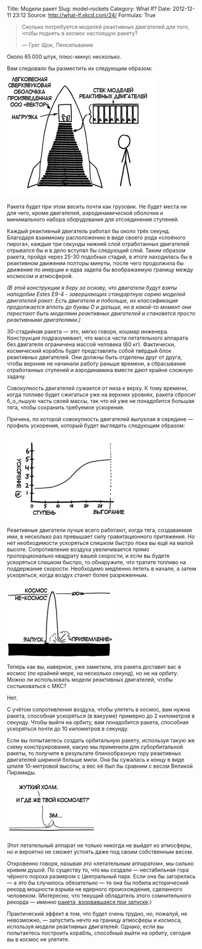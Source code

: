 Title: Модели ракет
Slug: model-rockets
Category: What If?
Date: 2012-12-11 23:12
Source: http://what-if.xkcd.com/24/
Formulas: True

> Сколько потребуется моделей реактивных двигателей для того, чтобы поднять в космос настоящую ракету?
>
> — Грег Щок, Пенсильвания

Около 65&thinsp;000 штук, плюс-минус несколько.

Вам следовало бы разместить их следующим образом:

![связка моделей реактивных двигателей, упакованных в оболочку ракеты](/uploads/024-model-rockets/model_suborbital_ru.png)

Ракета будет при этом весить почти как грузовик. Не будет места ни для чего, кроме двигателей, аэродинамической оболочки и минимального набора оборудования для отсоединения ступеней.

Каждый реактивный двигатель работал бы около трёх секунд. Благодаря взаимному расположению в виде своего рода «слоёного пирога», каждые три секунды нижний слой отработанных двигателей отрывался бы и в дело вступал бы следующий слой. Таким образом ракета, пройдя через 25-30 подобных стадий, в итоге находилась бы в реактивном движении полторы минуты, после чего продолжила бы движение по инерции и едва задела бы воображаемую границу между космосом и атмосферой.

_(В этой конструкции я беру за основу, что двигатели будут взяты наподобие Estes E9-4 - завершающих стандартную серию моделей двигателей ракет. Есть двигатели и побольше, их классификация продолжается вплоть до буквы О и дальше, но в какой-то момент они перестают быть моделями реактивных двигателей и становятся просто реактивными двигателями.)_

30-стадийная ракета — это, мягко говоря, кошмар инженера. Конструкция подразумевает, что масса части летательного аппарата без двигателя ограничена массой человека (60 кг). Фактически, космический корабль будет представлять собой твёрдый блок реактивных двигателей. Они должны быть отделены друг от друга, чтобы верхние не начинали работу раньше времени, а сбрасывание отработанных ступеней и аэродинамика вместе дают крайне сложную задачу.

Совокупность двигателей сужается от низа к верху. К тому времени, когда топливо будет сжигаться уже на верхних уровнях, ракета сбросит б_о_льшую часть своей массы, так что ей уже не понадобится большая тяга, чтобы сохранить требуемое ускорение.

Причина, по которой совокупность двигателей выпуклая в середине — профиль ускорения, который будет выглядеть следующим образом:

![кривая, показывающая ускорение, которое начинается с маленького и становится большим примерно на полпути](/uploads/024-model-rockets/model_acceleration_ru.png)

Реактивные двигатели лучше всего работают, когда тяга, создаваемая ими, в несколько раз превышает силу гравитационного притяжения. Но нет необходимости ускоряться слишком быстро пока вы ещё на малой высоте. Сопротивление воздуха увеличивается прямо пропорционально квадрату вашей скорости, и если вы будете ускоряться слишком быстро, то обнаружите, что тратите топливо на поддержание скорости. Необходимо медленно лететь в начале, а затем ускоряться, когда воздух станет более разреженным.

![ракета летит из не-космоса в космос, обратно в не-космос. затем мощно приземляется.](/uploads/024-model-rockets/model_space_ru.png)

Теперь как вы, наверное, уже заметили, эта ракета доставит вас в _космос_ (по крайней мере, на несколько секунд), но не на _орбиту_. Можно ли использовать модели реактивных двигателей, чтобы состыковаться с МКС?

Нет.

С учётом сопротивления воздуха, чтобы улететь в космос, вам нужна ракета, способная ускоряться (в вакууме) примерно до 2 километров в секунду. Чтобы выйти на орбиту, вам понадобится ракета, способная ускоряться почти до 10 километров в секунду.

Если вы попытаетесь создать орбитальную ракету, используя такую же схему конструирования, какую мы применили для суборбитальной ракеты, то получите в результате блинообразную гору реактивных двигателей шириной больше мили. Она бы сужалась к концу в виде шпиля 10-метровой высоты, а вес её был бы сравним с весом Великой Пирамиды.

![ЭТО твой корабль? ... нам нужна акула побольше.](/uploads/024-model-rockets/model_pyramid_ru.png)

Этот летательный аппарат не только никогда не выйдет из атмосферы, но и вероятно не сможет устоять даже под своим собственным весом.

Откровенно говоря, называя _это_ «летательным аппаратом», мы сильно кривим душой. По существу то, что мы создали — нестабильная гора чёрного пороха размером с Центральный парк. Если она бы загорелась — а это бы случилось обязательно — то она бы побила исторический рекорд мощности взрыва не ядерного происхождения, сделанного человеком. (Интересно, что текущий обладатель этого сомнительного рекорда — _именно_ [ракета, взорвавшаяся при запуске](http://www.youtube.com/watch?v=m79UO4HOQmc).)

Практический эффект в том, что будет очень трудно, но, пожалуй, не невозможно, — запустить нечто на границу атмосферы и космоса, используя модели реактивных двигателей. Однако, если вы попытаетесь построить корабль, способный выйти на орбиту, сегодня вы в космос не улетите.
